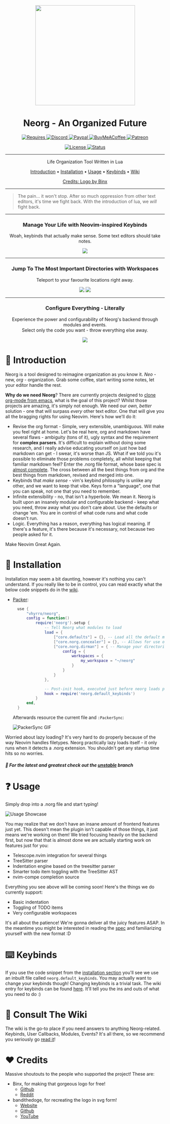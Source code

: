 <!-- What you are about to witness is the greatest hell. It looks good though you gotta admit -->

<div align="center">

<img src="res/neorg.svg" width=315>

# Neorg - An Organized Future

<a href="https://github.com/neovim/neovim"> ![Requires](https://img.shields.io/badge/requires-neovim%200.5%2B-green?style=flat-square&logo=neovim) </a>
<a href="https://discord.gg/T6EgTAX7ht"> ![Discord](https://img.shields.io/badge/discord-join-7289da?style=flat-square&logo=discord) </a>
<a href="https://paypal.me/ewaczupryna?locale.x=en_GB"> ![Paypal](https://img.shields.io/badge/support-paypal-blue?style=flat-square&logo=paypal) </a>
<a href="https://www.buymeacoffee.com/vhyrro"> ![BuyMeACoffee](https://img.shields.io/badge/support-buy%20me%20a%20coffee-ffdd00?style=flat-square&logo=buy-me-a-coffee) </a>
<a href="https://patreon.com/vhyrro"> ![Patreon](https://img.shields.io/badge/support-patreon-F96854?style=flat-square&logo=patreon) </a>

<a href="/LICENSE"> ![License](https://img.shields.io/badge/license-GPL%20v3-brightgreen?style=flat-square) </a>
<a href="#wip"> ![Status](https://img.shields.io/badge/status-WIP-informational?style=flat-square) </a>

---

Life Organization Tool Written in Lua

[Introduction](#star2-introduction)
•
[Installation](#wrench-installation)
•
[Usage](#question-usage)
•
[Keybinds](#keyboard-keybinds)
•
[Wiki](#notebook-consult-the-wiki)

[Credits: Logo by Binx](#heart-credits)

</div>

---

> The pain... it won't stop. After so much oppression from other text editors, it's time we fight back.
With the introduction of lua, we *will* fight back.

<div align="center">

---

### Manage Your Life with Neovim-inspired Keybinds
Woah, keybinds that actually make sense. Some text editors should take notes.

<img src="res/todo_items.gif">

---

### Jump To The Most Important Directories with Workspaces
Teleport to your favourite locations right away.


</div>

<div align="center">
<img src="res/workspaces.gif">
<img src="res/workspaces_2.gif">
</div>

---

<div align="center">

### Configure Everything - Literally
Experience the power and configurability of Neorg's backend through modules and events.
<br>
Select only the code you want - throw everything else away.

<img src="res/configuration.gif">

</div>

# :star2: Introduction
Neorg is a tool designed to reimagine organization as you know it. *Neo* - new, *org* - organization.
Grab some coffee, start writing some notes, let your editor handle the rest.

**Why do we need Neorg**? There are currently projects designed to [clone org-mode from emacs](https://github.com/kristijanhusak/orgmode.nvim),
what is the goal of this project? Whilst those projects are amazing, it's simply not enough. We need our _own, better_ solution - one that will
surpass _every_ other text editor. One that will give you all the bragging rights for using Neovim. Here's how we'll do it:
- Revise the org format - Simple, very extensible, unambiguous. Will make you feel right at home. Let's be real here, org and markdown have several flaws - ambiguity (tons of it), ugly syntax and the requirement for **complex parsers**.
  It's difficult to explain without doing some research, and I really advise educating yourself on just how bad
  markdown can get - I swear, it's worse than JS. What if we told you it's possible to eliminate those problems completely,
  all whilst keeping that familiar markdown feel? Enter the .norg file format, whose base spec is [almost complete](docs/NFF-0.1-spec.md).
  The cross between all the best things from org and the best things from markdown, revised and merged into one.
- Keybinds that _make sense_ - vim's keybind philosophy is unlike any other, and we want to keep that vibe.
  Keys form a "language", one that you can speak, not one that you need to remember.
- Infinite extensibility - no, that isn't a hyperbole. We mean it. Neorg is built upon an insanely modular and
  configurable backend - keep what you need, throw away what you don't care about. Use the defaults or change 'em.
  You are in control of what code runs and what code doesn't run.
- Logic. Everything has a reason, everything has logical meaning. If there's a feature, it's there because it's necessary, not because
  two people asked for it.

Make Neovim Great Again.

# :wrench: Installation
Installation may seem a bit daunting, however it's nothing you can't understand. If you really like to be in control,
you can read exactly what the below code snippets do in the [wiki](https://github.com/vhyrro/neorg/wiki/Installation).

- [Packer](https://github.com/wbthomason/packer.nvim):
  ```lua
	use {
	    "vhyrro/neorg",
		config = function()
			require('neorg').setup {
				-- Tell Neorg what modules to load
				load = {
					["core.defaults"] = {}, -- Load all the default modules
					["core.norg.concealer"] = {}, -- Allows for use of icons
					["core.norg.dirman"] = { -- Manage your directories with Neorg
						config = {
							workspaces = {
								my_workspace = "~/neorg"
							}
						}
					}
				},

				-- Post-init hook, executed just before neorg loads properly
				hook = require('neorg.default_keybinds')
			}
		end,
	}
  ```
  Afterwards resource the current file and `:PackerSync`:

  ![PackerSync GIF](res/packer_sync.gif)


Worried about lazy loading? It's very hard to do properly because of the way Neovim handles filetypes. Neorg practically lazy loads itself - it only runs when it detects a .norg extension.
You shouldn't get any startup time hits so no worries.

##### :robot: For the latest and greatest check out the [unstable](https://github.com/vhyrro/neorg/tree/unstable) branch

# :question: Usage
Simply drop into a .norg file and start typing!

![Usage Showcase](res/usage_showcase.gif)

You may realize that we don't have an insane amount of frontend features just yet.
This doesn't mean the plugin isn't capable of those things, it just means we're working on them!
We tried focusing heavily on the backend first, but now that that is almost done we are actually starting work on features just for you:
- Telescope.nvim integration for several things
- TreeSitter parser
- Indentation engine based on the treesitter parser
- Smarter todo item toggling with the TreeSitter AST
- nvim-compe completion source

Everything you see above will be coming soon! Here's the things we do currently support:
- Basic indentation
- Toggling of TODO items
- Very configurable workspaces

It's all about the patience! We're gonna deliver all the juicy features ASAP.
In the meantime you might be interested in reading the [spec](docs/NFF-0.1-spec.md) and familiarizing yourself with the new format :D

# :keyboard: Keybinds
If you use the code snippet from the [installation section](#installation) you'll see we use 
an inbuilt file called `neorg.default_keybinds`. You may actually want to change your keybinds though! Changing keybinds
is a trivial task. The wiki entry for keybinds can be found [here](https://github.com/vhyrro/neorg/wiki/User-Keybinds).
It'll tell you the ins and outs of what you need to do :)

# :notebook: Consult The Wiki
The wiki is the go-to place if you need answers to anything Neorg-related. Keybinds, User Callbacks, Modules, Events?
It's all there, so we recommend you seriously go [read it](https://github.com/vhyrro/neorg/wiki)!

# :heart: Credits
Massive shoutouts to the people who supported the project! These are:
- Binx, for making that gorgeous logo for free!
	- [Github](https://github.com/Binx-Codes/)
	- [Reddit](https://www.reddit.com/u/binxatmachine)
- bandithedoge, for recreating the logo in svg form!
	- [Website](https://bandithedoge.com)
	- [Github](https://github.com/bandithedoge)
	- [YouTube](https://youtube.com/bandithedoge)
